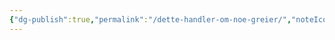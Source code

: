 ```yaml
---
{"dg-publish":true,"permalink":"/dette-handler-om-noe-greier/","noteIcon":"1","created":"2024-09-24T14:43:02.489+02:00","updated":"2024-09-24T14:43:17.779+02:00"}
---
```


